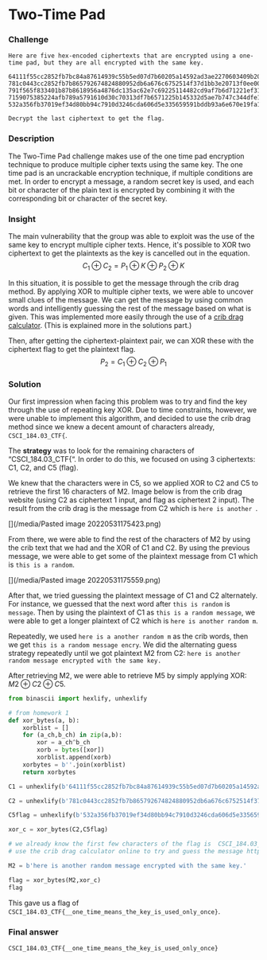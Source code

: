 # Two-Time Pad

### Challenge
```
Here are five hex-encoded ciphertexts that are encrypted using a one-time pad, but they are all encrypted with the same key.

64111f55cc2852fb7bc84a87614939c55b5ed07d7b60205a14592ad3ae2270603409b20c8db4f7f57bd284ec385e56d444d2ddf9ef1d5dddbcb4a4 781c0443cc2852fb7b865792674824880952db6a676c6752514f37d1bb3e20713f0ee00294b4fab12fcd88b83f104791559bc3fda2081cd2f7e3a4 791f565f833401b87b8618956a4876dc135ac62e7c69225114482cd9af7b6d71221ef31c81e0f7b47c9a83a9325e139d55d8c2e5bf1959ddb2deb0 7159075385224afb789a5791610d30c70313df7b6571225b145332d5ae7b747c344dfe1a9eb9bfb160ddc1ad39541391559bdbf5a30159ddb2f3fe 532a356fb37019ef34d80bb94c7910d3246cda606d5e335659591bddb93a6e670e19fa1ebbabfaac50d392932243569d6fd4def0b63253d7f1fff7

Decrypt the last ciphertext to get the flag.
```

### Description
The Two-Time Pad challenge makes use of the one time pad encryption technique to produce multiple cipher texts using the same key. The one time pad is an uncrackable encryption technique, if multiple conditions are met. In order to encrypt a message, a random secret key is used, and each bit or character of the plain text is encrypted by combining it with the corresponding bit or character of the secret key. 


### Insight
The main vulnerability that the group was able to exploit was the use of the same key to encrypt multiple cipher texts. Hence, it's possible to XOR two ciphertext to get the plaintexts as the key is cancelled out in the equation.
$$C_{1} \oplus C_2 = P_1 \oplus K \oplus P_2 \oplus K$$

In this situation, it is possible to get the message through the crib drag method. By applying XOR to multiple cipher texts, we were able to uncover small clues of the message. We can get the message by using common words and intelligently guessing the rest of the message based on what is given. This was implemented more easily through the use of a [crib drag calculator](https://toolbox.lotusfa.com/crib_drag/). (This is explained more in the solutions part.)

Then, after getting the ciphertext-plaintext pair, we can XOR these with the ciphertext flag to get the plaintext flag. 
$$P_2 = C_{1} \oplus C_2 \oplus P_1$$


### Solution
Our first impression when facing this problem was to try and find the key through the use of repeating key XOR. Due to time constraints, however, we were unable to implement this algorithm, and decided to use the crib drag method since we knew a decent amount of characters already, `CSCI_184.03_CTF{`. 

The **strategy** was to look for the remaining characters of “CSCI_184.03_CTF{“. In order to do this, we focused on using 3 ciphertexts: C1, C2, and C5 (flag). 

We knew that the characters were in C5, so we applied XOR to C2 and C5 to retrieve the first 16 characters of M2. Image below is from the crib drag website (using C2 as ciphertext 1 input, and flag as ciphertext 2 input). The result from the crib drag is the message from C2 which is `here is another `.

[](/media/Pasted image 20220531175423.png)

From there, we were able to find the rest of the characters of M2 by using the crib text that we had and the XOR of C1 and C2. By using the previous message, we were able to get some of the plaintext message from C1 which is `this is a random`. 

[](/media/Pasted image 20220531175559.png)


After that, we tried guessing the plaintext message of C1 and C2 alternately. For instance, we guessed that the next word after `this is random` is  `message`. Then by using the plaintext of C1 as `this is a random message`, we were able to get a longer plaintext of C2 which is `here is another random m`. 

Repeatedly, we used `here is a another random m` as the crib words, then we get `this is a random message encry`. We did the alternating guess strategy repeatedly until we got plaintext M2 from C2: `here is another random message encrypted with the same key.`

After retrieving M2, we were able to retrieve M5 by simply applying XOR: $M2 \oplus C2 \oplus C5$. 

```python
from binascii import hexlify, unhexlify

# from homework 1
def xor_bytes(a, b):
    xorblist = []
    for (a_ch,b_ch) in zip(a,b):
        xor = a_ch^b_ch
        xorb = bytes([xor])
        xorblist.append(xorb)
    xorbytes = b''.join(xorblist)
    return xorbytes

C1 = unhexlify(b'64111f55cc2852fb7bc84a87614939c55b5ed07d7b60205a14592ad3ae2270603409b20c8db4f7f57bd284ec385e56d444d2ddf9ef1d5dddbcb4a4')

C2 = unhexlify(b'781c0443cc2852fb7b865792674824880952db6a676c6752514f37d1bb3e20713f0ee00294b4fab12fcd88b83f104791559bc3fda2081cd2f7e3a4')

C5flag = unhexlify(b'532a356fb37019ef34d80bb94c7910d3246cda606d5e335659591bddb93a6e670e19fa1ebbabfaac50d392932243569d6fd4def0b63253d7f1fff7')

xor_c = xor_bytes(C2,C5flag)

# we already know the first few characters of the flag is  CSCI_184.03_CTF{ (len=16)
# use the crib drag calculator online to try and guess the message https://toolbox.lotusfa.com/crib_drag/

M2 = b'here is another random message encrypted with the same key.'

flag = xor_bytes(M2,xor_c)
flag
```

This gave us a flag of `CSCI_184.03_CTF{__one_time_means_the_key_is_used_only_once}`.


### Final answer 
`CSCI_184.03_CTF{__one_time_means_the_key_is_used_only_once}`
